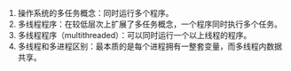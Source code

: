 1. 操作系统的多任务概念：同时运行多个程序。
2. 多线程程序：在较低层次上扩展了多任务概念，一个程序同时执行多个任务。
3. 多线程程序（multithreaded）：可以同时运行一个以上线程的程序。
4. 多线程和多进程区别：最本质的是每个进程拥有一整套变量，而多线程内数据共享。
